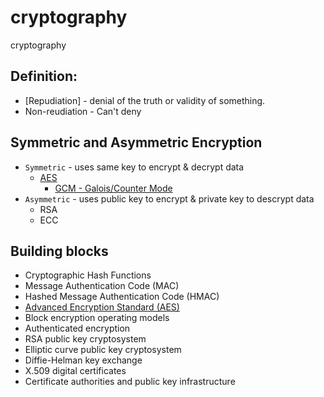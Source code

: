 # cryptography
cryptography

## Definition:

* [Repudiation]  - denial of the truth or validity of something.
* Non-reudiation - Can't deny

## Symmetric and Asymmetric Encryption

* `Symmetric` - uses same key to encrypt & decrypt data
    * [AES](AES/aes.md)
        * [GCM - Galois/Counter Mode](AES/Gcm.md)
* `Asymmetric` - uses public key to encrypt & private key to descrypt data
    * RSA
    * ECC

## Building blocks

* Cryptographic Hash Functions
* Message Authentication Code (MAC)
* Hashed Message Authentication Code (HMAC)
* [Advanced Encryption Standard (AES)](AES/aes.md)
* Block encryption operating models
* Authenticated encryption
* RSA public key cryptosystem
* Elliptic curve public key cryptosystem
* Diffie-Helman key exchange
* X.509 digital certificates
* Certificate authorities and public key infrastructure